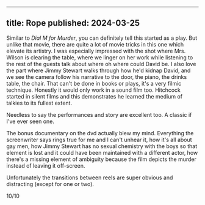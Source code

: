 ----
title: Rope
published: 2024-03-25
----

Similar to _Dial M for Murder_, you can definitely tell this started as a play. But unlike that movie, there are quite a lot of movie tricks in this one which elevate its artistry. I was especially impressed with the shot where Mrs. Wilson is clearing the table, where we linger on her work while listening to the rest of the guests talk about where oh where could David be. I also love the part where Jimmy Stewart walks through how he'd kidnap David, and we see the camera follow his narrative to the door, the piano, the drinks table, the chair. That can't be done in books or plays, it's a very filmic technique. Honestly it would only work in a sound film too. Hitchcock started in silent films and this demonstrates he learned the medium of talkies to its fullest extent.

Needless to say the performances and story are excellent too. A classic if I've ever seen one.

The bonus documentary on the dvd actually blew my mind. Everything the screenwriter says rings true for me and I can't unhear it, how it's all about gay men, how Jimmy Stewart has no sexual chemistry with the boys so that element is lost and it could have been maintained with a different actor, how there's a missing element of ambiguity because the film depicts the murder instead of leaving it off-screen.

Unfortunately the transitions between reels are super obvious and distracting (except for one or two).

10/10
